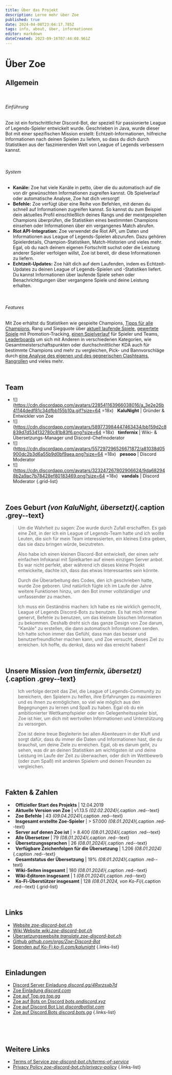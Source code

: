 ```yaml
---
title: Über das Projekt
description: Lerne mehr über Zoe
published: true
date: 2024-04-08T23:04:17.785Z
tags: info, about, über, informationen
editor: markdown
dateCreated: 2023-09-16T07:44:08.961Z
---
```


# Über Zoe

## Allgemein

<br>

###### Einführung

Zoe ist ein fortschrittlicher Discord-Bot, der speziell für passionierte League of Legends-Spieler entwickelt wurde. Geschrieben in Java, wurde dieser Bot mit einer spezifischen Mission erstellt: Echtzeit-Informationen, hilfreiche Informationen nach deinen Spielen zu liefern, so dass du dich durch Statistiken aus der faszinierenden Welt von League of Legends verbessern kannst.

<br>

###### System
- **Kanäle:** Zoe hat viele Kanäle in petto, über die du automatisch auf die von dir gewünschten Informationen zugreifen kannst. Ob Spielverlauf oder automatische Analyse, Zoe hat dich versorgt!
- **Befehle:** Zoe verfügt über eine Reihe von Befehlen, mit denen du schnell auf Informationen zugreifen kannst. So kannst du zum Beispiel dein aktuelles Profil einschließlich deines Rangs und der meistgespielten Champions überprüfen, die Statistiken eines bestimmten Champions einsehen oder Informationen über ein vergangenes Match abrufen.
- **Riot API-Integration:** Zoe verwendet die Riot API, um Daten und Informationen aus League of Legends-Spielen abzurufen. Dazu gehören Spielerdetails, Champion-Statistiken, Match-Historien und vieles mehr. Egal, ob du nach deinem eigenen Fortschritt suchst oder die Leistung anderer Spieler verfolgen willst, Zoe ist bereit, dir diese Informationen zu liefern.
- **Echtzeit-Updates:** Zoe hält dich auf dem Laufenden, indem es Echtzeit-Updates zu deinen League of Legends-Spielen und -Statistiken liefert. Du kannst Informationen über laufende Spiele sehen oder Benachrichtigungen über vergangene Spiele und deine Leistung erhalten.

<br>

###### Features
Mit Zoe erhältst du Statistiken wie gespielte Champions, [Tipps für alle Champions](/de/features/champion-analysis), Rang und Siegquote über [aktuell laufende Spiele](/en/features/infoChannel), [gewertete Spiele](/en/features/rankChannel) mit Promotion-Tracking,  [einen Spielverlauf](/en/features/matchhistoryChannel) für Spieler und Teams, [Leaderboards](/en/features/leaderboards) um sich mit Anderen in verschiedenen Kategorien, wie Gesamtmeisterschaftspunkten oder durchschnittlicher KDA auch für bestimmte Champions und mehr zu vergleichen, Pick- und Bannvorschläge durch [eine Analyse des eigenen und des gegnerischen Clashteams](/en/features/clashChannel), [Rangrollen](/en/features/rankroles) und vieles mehr.

<br>

## Team

- ![](https://cdn.discordapp.com/avatars/228541163966038016/a_3e2e26b41144dedf81c34dfbb155b10a.gif?size=64 =18x)  &nbsp; **KaluNight** | Gründer & Entwickler von Zoe
- ![](https://cdn.discordapp.com/avatars/589773984447463434/bb159d2c8839d7d534132780c81b83f6.png?size=64 =18x) &nbsp; **timfernix** | Wiki- & Übersetzungs-Manager und Discord-Chefmoderator
- ![](https://cdn.discordapp.com/avatars/557297296526671872/a81038d05900dc2b3d6a55b9d0bf9aea.png?size=64 =18x) &nbsp; **pesooo** | Discord Moderator
- ![](https://cdn.discordapp.com/avatars/323247267802906624/9da682948b2a9ac7b78428ef80183469.png?size=64 =18x) &nbsp; **vandals** | Discord Moderator
{.grid-list}

<br>


## Zoes Geburt *(von KaluNight, übersetzt)*{.caption .grey--text}
> Um die Wahrheit zu sagen: Zoe wurde durch Zufall erschaffen. Es gab eine Zeit, in der ich ein League of Legends-Team hatte und ich wollte Leuten, die sich für mein Team interessierten, ein kleines Extra geben, das sie dazu bringen würde, beizutreten.
>
> Also habe ich einen kleinen Discord-Bot entwickelt, der einen sehr einfachen Infokanal mit Spielkarten auf einem einzigen Server anbot. Es war nicht perfekt, aber während ich dieses kleine Projekt entwickelte, dachte ich, dass das etwas Interessantes sein könnte.
>
> Durch die Überarbeitung des Codes, den ich geschrieben hatte, wurde Zoe geboren. Und natürlich fügte ich im Laufe der Jahre weitere Funktionen hinzu, um den Bot immer vollständiger und umfassender zu machen.
>
> Ich muss ein Geständnis machen: Ich habe es nie wirklich gemocht, League of Legends Discord-Bots zu benutzen. Es hat mich immer genervt, Befehle zu benutzen, um das kleinste bisschen Information zu bekommen. Deshalb dreht sich das ganze Design von Zoe darum, "Kanäle" zu erstellen, die dann automatisch Informationen senden. Ich hatte schon immer das Gefühl, dass man das besser und benutzerfreundlicher machen kann, und Zoe versucht, dieses Ziel zu erreichen. Ich hoffe, du denkst, dass wir das erreicht haben!

<br>

## Unsere Mission *(von timfernix, übersetzt)*{.caption .grey--text}
> Ich verfolge derzeit das Ziel, die League of Legends-Community zu bereichern, den Spielern zu helfen, ihre Erfahrungen zu maximieren und es ihnen zu ermöglichen, so viel wie möglich aus den Begegnungen zu lernen und Spaß zu haben. Egal ob du ein ambitionierter Wettkampfspieler oder ein Gelegenheitsspieler bist, Zoe ist hier, um dich mit wertvollen Informationen und Unterstützung zu versorgen.
>
> Zoe ist deine treue Begleiterin bei allen Abenteuern in der Kluft und sorgt dafür, dass du immer die Daten und Informationen hast, die du brauchst, um deine Ziele zu erreichen.
Egal, ob es darum geht, zu sehen, was dir an deinen Statistiken am wichtigsten ist und deine Leistung im Laufe der Zeit zu überwachen, oder dich im Wettbewerb (oder zum Spaß) mit anderen Spielern und deinen Freunden zu vergleichen.

<br>

## Fakten & Zahlen

- <i class="mdi mdi-calendar"></i>  &nbsp; **Offizieller Start des Projekts** | 12.04.2019	
- <i class="mdi mdi-code-tags"></i>  &nbsp; **Aktuelle Version von Zoe** | v1.13.5 *(02.02.2024)*{.caption .red--text}
- <i class="mdi mdi-slash-forward-box"></i>  &nbsp; **Zoe Befehle** | 43 *(09.04.2024)*{.caption .red--text}
- <i class="mdi mdi-account"></i>  &nbsp; **Insgesamt erstellte Zoe-Spieler** | > 57.000 *(08.01.2024)*{.caption .red--text}
- <i class="mdi mdi-server"></i>  &nbsp; **Server auf denen Zoe ist** | > 8.400 *(08.01.2024)*{.caption .red--text}
- <i class="mdi mdi-account"></i>  &nbsp; **Alle Übersetzer** | 79 *(08.01.2024)*{.caption .red--text}
- <i class="mdi mdi-translate"></i>  &nbsp; **Übersetzungssprachen** | 26 *(08.01.2024)*{.caption .red--text}
- <i class="mdi mdi-translate"></i>  &nbsp; **Verfügbare Zeichenfolgen für die Übersetzung** | 1.206 *(08.01.2024)*{.caption .red--text}	
- <i class="mdi mdi-translate"></i>  &nbsp; **Gesamtstatus der Übersetzung** | 19% *(08.01.2024)*{.caption .red--text}
- <i class="mdi mdi-library"></i>  &nbsp; **Wiki-Seiten insgesamt** | 180 *(08.01.2024)*{.caption .red--text}
- <i class="mdi mdi-account"></i>  &nbsp; **Wiki-Editoren insgesamt** | 1 *(08.01.2024)*{.caption .red--text}
- <i class="mdi mdi-gift"></i>  &nbsp; **Ko-Fi-Überstützer insgesamt** | 128 *(08.01.2024, von Ko-Fi)*{.caption .red--text}
{.grid-list}

<br>

## Links
- [<i class="mdi mdi-home"></i> Website *zoe-discord-bot.ch*](https://zoe-discord-bot.ch/)
- [<i class="mdi mdi-library"></i> Wiki Website *wiki.zoe-discord-bot.ch*](https://wiki.zoe-discord-bot.ch/en/home/)
- [<i class="mdi mdi-translate"></i> Übersetzungswebsite *translate.zoe-discord-bot.ch*](https://translate.zoe-discord-bot.ch/)
- [<i class="mdi mdi-code-braces"></i> Github *github.com/orgs/Zoe-Discord-Bot*](https://github.com/orgs/Zoe-Discord-Bot/)
- [<i class="mdi mdi-gift"></i> Spenden auf Ko-Fi *ko-fi.com/kalunight*](https://ko-fi.com/kalunight)
{.links-list}

<br>

## Einladungen
- [Discord Server Einladung *discord.gg/4Rxrzsxb7d*](https://discord.gg/4Rxrzsxb7d)
- [Zoe Einladung *discord.com*](https://discord.com/oauth2/authorize?client_id=550737379460382752&scope=bot%20applications.commands&permissions=397553298512&response_type=code&redirect_uri=https%3A%2F%2Fzoe-discord-bot.ch%2FThanksYou.html)
- [Zoe auf Top.gg *top.gg*](https://top.gg/bot/550737379460382752)
- [Zoe auf Bots on Discord *bots.ondiscord.xyz*](https://bots.ondiscord.xyz/bots/550737379460382752)
- [Zoe auf Discord Bot List *discordbotlist.com*](https://discordbotlist.com/bots/zoe)
- [Zoe auf Discord.Bots *discord.bots.gg*](https://discord.bots.gg/bots/550737379460382752)
{.links-list}

<br><br><br>

## Weitere Links
- [<i class="mdi mdi-shield-check-outline"></i> Terms of Service *zoe-discord-bot.ch/terms-of-service*](https://zoe-discord-bot.ch/terms-of-service.html)
- [<i class="mdi mdi-shield-lock-outline"></i> Privacy Policy *zoe-discord-bot.ch/privacy-policy*](https://zoe-discord-bot.ch/privacy-policy.html)
{.links-list}


